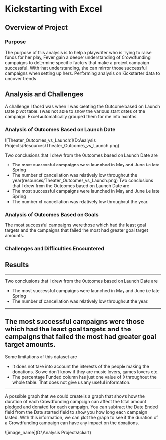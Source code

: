 # Kickstarting with Excel
## Overview of Project
### Purpose
The purpose of this analysis is to help a playwriter who is trying to raise funds for her play, Fever gain a deeper understanding of Crowdfunding campaigns to determine specific factors that make a project campaign successful.  With that understanding, she can mirror those successful campaigns when setting up hers.
Performing analysis on Kickstarter data to uncover trends
## Analysis and Challenges
A challenge I faced was when I was creating the Outcome based on Launch Date pivot table. I was not able to show the various start dates of the campaign. Excel automatically grouped them for me into months.

### Analysis of Outcomes Based on Launch Date


![Theater_Outcomes_vs_Launch:](D:Analysis Projects/Resources/Theater_Outcomes_vs_Launch.png)

Two conclusions that I drew from the Outcomes based on Launch Date
are
-   The most successful campaigns were launched in May and June i.e late Spring
-  The number of cancellation was relatively low throughout the year(resources/Theater_Outcomes_vs_Launch.png)
Two conclusions that I drew from the Outcomes based on Launch Date
are
-   The most successful campaigns were launched in May and June i.e late Spring
-  The number of cancellation was relatively low throughout the year.
### Analysis of Outcomes Based on Goals
The most successful campaigns were those which had the least goal targets and the campaigns that failed the most had greater goal target amounts.
### Challenges and Difficulties Encountered
## Results
---
Two conclusions that I drew from the Outcomes based on Launch Date
are
-   The most successful campaigns were launched in May and June i.e late Spring
-  The number of cancellation was relatively low throughout the year.
---
The most successful campaigns were those which had the least goal targets and the campaigns that failed the most had greater goal target amounts.
---
Some limitations of this dataset are
-   It does not take into account the interests of the people making the donations. So we don’t know if they are music lovers, games lovers etc. 
-  The percentage Funded column has just one value of 0 throughout the whole table. That does not give us any useful information.
---
A possible graph that we could create is a graph that shows how the duration of each Crowdfunding campaign can affect the total amount pledged and donated for each campaign. 
You can subtract the Date Ended field from the Date started field to show you how long each campaign lasted. With this information, we can plot the graph to see if the duration of a Crowdfunding campaign can have any impact on the donations.

![image_name](D:\Analysis Projects\chart)
